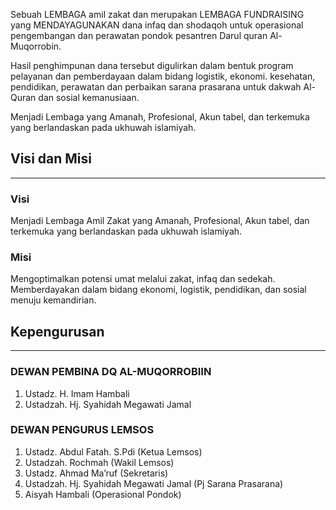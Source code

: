 Sebuah LEMBAGA amil zakat dan merupakan LEMBAGA FUNDRAISING yang MENDAYAGUNAKAN dana infaq dan shodaqoh untuk operasional pengembangan dan perawatan pondok pesantren Darul quran Al-Muqorrobin.

Hasil penghimpunan dana tersebut digulirkan dalam bentuk program pelayanan dan pemberdayaan dalam bidang logistik, ekonomi. kesehatan, pendidikan, perawatan dan perbaikan sarana prasarana untuk dakwah Al-Quran dan sosial kemanusiaan.

Menjadi Lembaga yang Amanah, Profesional, Akun tabel, dan terkemuka yang berlandaskan pada ukhuwah islamiyah.

## Visi dan Misi

---

### Visi

Menjadi Lembaga Amil Zakat yang Amanah, Profesional, Akun tabel, dan terkemuka yang berlandaskan pada ukhuwah islamiyah.

### Misi

Mengoptimalkan potensi umat melalui zakat, infaq dan sedekah. Memberdayakan dalam bidang ekonomi, logistik, pendidikan, dan sosial menuju kemandirian.

## Kepengurusan

---

### DEWAN PEMBINA DQ AL-MUQORROBIIN

1. Ustadz. H. Imam Hambali
2. Ustadzah. Hj. Syahidah Megawati Jamal

### DEWAN PENGURUS LEMSOS

1. Ustadz. Abdul Fatah. S.Pdi (Ketua Lemsos)
2. Ustadzah. Rochmah (Wakil Lemsos)
3. Ustadz. Ahmad Ma’ruf (Sekretaris)
4. Ustadzah. Hj. Syahidah Megawati Jamal (Pj Sarana Prasarana)
5. Aisyah Hambali (Operasional Pondok)

